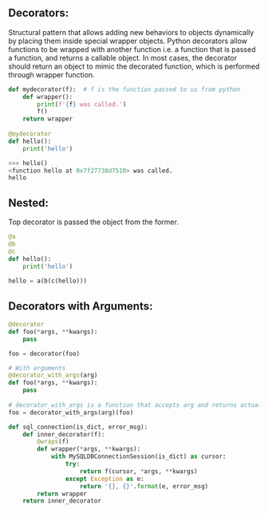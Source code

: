 ## Decorators:
Structural pattern that allows adding new behaviors to objects dynamically by placing them inside special wrapper objects.
Python decorators allow functions to be wrapped with another function i.e. a function that is passed a function, and returns a callable object.
In most cases, the decorator should return an object to mimic the decorated function, which is performed through wrapper function.
```python
def mydecorator(f):  # f is the function passed to us from python
    def wrapper():
        print(f'{f} was called.')
        f()
    return wrapper
    
@mydecorator
def hello():
    print('hello')

>>> hello()
<function hello at 0x7f27738d7510> was called.
hello
```
## Nested:
Top decorator is passed the object from the former.
```python
@a
@b
@c
def hello():
    print('hello')
    
hello = a(b(c(hello)))
```

## Decorators with Arguments:
```py
@decorator
def foo(*args, **kwargs):
    pass

foo = decorator(foo)

# With arguments
@decorator_with_args(arg)
def foo(*args, **kwargs):
    pass
 
# decorator_with_args is a function that accepts arg and returns actual decorator that will be applied to decorated function
foo = decorator_with_args(arg)(foo)

def sql_connection(is_dict, error_msg):
    def inner_decorator(f):
        @wraps(f)
        def wrapper(*args, **kwargs):
            with MySQLDBConnectionSession(is_dict) as cursor:
                try:
                    return f(cursor, *args, **kwargs)
                except Exception as e:
                    return '{}, {}'.format(e, error_msg)
        return wrapper
    return inner_decorator
```
